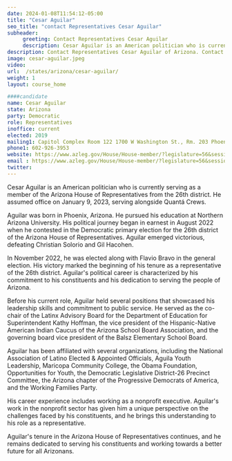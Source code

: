 ```yaml
---
date: 2024-01-08T11:54:12-05:00
title: "Cesar Aguilar"
seo_title: "contact Representatives Cesar Aguilar"
subheader:
     greeting: Contact Representatives Cesar Aguilar
     description: Cesar Aguilar is an American politician who is currently serving as a member of the Arizona House of Representatives from the 26th district. He assumed office on January 9, 2023, serving alongside Quantá Crews.
description: Contact Representatives Cesar Aguilar of Arizona. Contact information for Cesar Aguilar includes email address, phone number, and mailing address.
image: cesar-aguilar.jpeg
video:
url:  /states/arizona/cesar-aguilar/
weight: 1
layout: course_home

####candidate
name: Cesar Aguilar
state: Arizona
party: Democratic
role: Representatives
inoffice: current
elected: 2019
mailing1: Capitol Complex Room 122 1700 W Washington St., Rm. 203 Phoenix, AZ 85007-2890
phone1: 602-926-3953
website: https://www.azleg.gov/House/House-member/?legislature=56&session=128&legislator=2146/
email : https://www.azleg.gov/House/House-member/?legislature=56&session=128&legislator=2146/
twitter:
---
```


Cesar Aguilar is an American politician who is currently serving as a member of the Arizona House of Representatives from the 26th district. He assumed office on January 9, 2023, serving alongside Quantá Crews.

Aguilar was born in Phoenix, Arizona. He pursued his education at Northern Arizona University. His political journey began in earnest in August 2022 when he contested in the Democratic primary election for the 26th district of the Arizona House of Representatives. Aguilar emerged victorious, defeating Christian Solorio and Gil Hacohen.

In November 2022, he was elected along with Flavio Bravo in the general election. His victory marked the beginning of his tenure as a representative of the 26th district. Aguilar's political career is characterized by his commitment to his constituents and his dedication to serving the people of Arizona.

Before his current role, Aguilar held several positions that showcased his leadership skills and commitment to public service. He served as the co-chair of the Latinx Advisory Board for the Department of Education for Superintendent Kathy Hoffman, the vice president of the Hispanic-Native American Indian Caucus of the Arizona School Board Association, and the governing board vice president of the Balsz Elementary School Board.

Aguilar has been affiliated with several organizations, including the National Association of Latino Elected & Appointed Officials, Aguila Youth Leadership, Maricopa Community College, the Obama Foundation, Opportunities for Youth, the Democratic Legislative District-26 Precinct Committee, the Arizona chapter of the Progressive Democrats of America, and the Working Families Party.

His career experience includes working as a nonprofit executive. Aguilar's work in the nonprofit sector has given him a unique perspective on the challenges faced by his constituents, and he brings this understanding to his role as a representative.

Aguilar's tenure in the Arizona House of Representatives continues, and he remains dedicated to serving his constituents and working towards a better future for all Arizonans.
